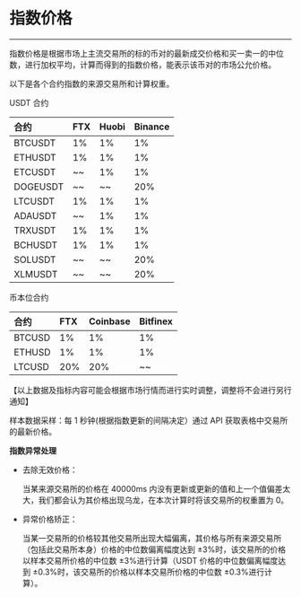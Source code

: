 # 指数价格

---

指数价格是根据市场上主流交易所的标的币对的最新成交价格和买一卖一的中位数，进行加权平均，计算而得到的指数价格，能表示该币对的市场公允价格。

以下是各个合约指数的来源交易所和计算权重。

USDT 合约

| 合约     | FTX | Huobi | Binance |
| :------- | :-- | :---- | :------ |
| BTCUSDT  | 1%  | 1%    | 1%      |
| ETHUSDT  | 1%  | 1%    | 1%      |
| ETCUSDT  | ~~  | 1%    | 1%      |
| DOGEUSDT | ~~  | ~~    | 20%     |
| LTCUSDT  | 1%  | 1%    | 1%      |
| ADAUSDT  | ~~  | 1%    | 1%      |
| TRXUSDT  | 1%  | 1%    | 1%      |
| BCHUSDT  | 1%  | 1%    | 1%      |
| SOLUSDT  | ~~  | ~~    | 20%     |
| XLMUSDT  | ~~  | ~~    | 20%     |

币本位合约

| 合约   | FTX | Coinbase | Bitfinex |
| :----- | :-- | :------- | :------- |
| BTCUSD | 1%  | 1%       | 1%       |
| ETHUSD | 1%  | 1%       | 1%       |
| LTCUSD | 20% | 20%      | ~~       |

【以上数据及指标内容可能会根据市场行情而进行实时调整，调整将不会进行另行通知】

样本数据采样：每 1 秒钟(根据指数更新的间隔决定）通过 API 获取表格中交易所的最新价格。

**指数异常处理**

- 去除无效价格：

  当某来源交易所的价格在 40000ms 内没有更新或更新的值和上一个值偏差太大，我们都会认为其价格出现乌龙，在本次计算时将该交易所的权重置为 0。

- 异常价格矫正：

  当某一交易所的价格较其他交易所出现大幅偏离，其价格与所有来源交易所（包括此交易所本身）价格的中位数偏离幅度达到 ±3%时，该交易所的价格以样本交易所价格的中位数 ±3%进行计算（USDT 价格的中位数偏离幅度达到 ±0.3%时，该交易所的价格以样本交易所价格的中位数 ±0.3%进行计算）。

